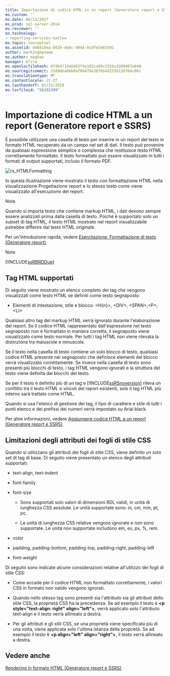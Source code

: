 ```yaml
---
title: Importazione di codice HTML in un report (Generatore report e SSRS) | Microsoft Docs
ms.custom: ''
ms.date: 06/13/2017
ms.prod: sql-server-2014
ms.reviewer: ''
ms.technology:
- reporting-services-native
ms.topic: conceptual
ms.assetid: dd0410ea-8839-4e8c-9944-8cdfe5465591
author: markingmyname
ms.author: maghan
manager: kfile
ms.openlocfilehash: 6f4b4714a6863f4a103ca00c151bc4209467e890
ms.sourcegitcommit: 31800ba0bb0af09476e38f6b4d155b136764c06c
ms.translationtype: MT
ms.contentlocale: it-IT
ms.lasthandoff: 02/15/2019
ms.locfileid: "56292399"
---
```

# <a name="importing-html-into-a-report-report-builder-and-ssrs"></a>Importazione di codice HTML a un report (Generatore report e SSRS)
  È possibile utilizzare una casella di testo per inserire in un report del testo in formato HTML recuperato da un campo nel set di dati. Il testo può provenire da qualsiasi espressione semplice o complessa che restituisce testo HTML correttamente formattato. Il testo formattato può essere visualizzato in tutti i formati di output supportati, incluso il formato PDF.  
  
 ![rs_HTMLFormatting](../media/rs-htmlformatting.gif "rs_HTMLFormatting")  
  
 In questa illustrazione viene mostrato il testo con formattazione HTML nella visualizzazione Progettazione report e lo stesso testo come viene visualizzato all'esecuzione del report.  
  
> [!NOTE]  
>  Quando si importa testo che contiene markup HTML, i dati devono sempre essere analizzati prima dalla casella di testo. Poiché è supportato solo un subset di tag HTML, il testo HTML mostrato nel report visualizzabile potrebbe differire dal testo HTML originale.  
  
 Per un'introduzione rapida, vedere [Esercitazione: Formattazione di testo &#40;Generatore report&#41;](../tutorial-format-text-report-builder.md).  
  
> [!NOTE]  
>  [!INCLUDE[ssRBRDDup](../../includes/ssrbrddup-md.md)]  
  
## <a name="supported-html-tags"></a>Tag HTML supportati  
 Di seguito viene mostrato un elenco completo dei tag che vengono visualizzati come testo HTML se definiti come testo segnaposto:  
  
-   Elementi di intestazione, stile e blocco: \<H{n}>, \<DIV>, \<SPAN>,\<P>, \<LI>  
  
 Qualsiasi altro tag del markup HTML verrà ignorato durante l'elaborazione del report. Se il codice HTML rappresentato dall'espressione nel testo segnaposto non è formattato in maniera corretta, il segnaposto viene visualizzato come testo normale. Per tutti i tag HTML non viene rilevata la distinzione tra maiuscole e minuscole.  
  
 Se il testo nella casella di testo contiene un solo blocco di testo, qualsiasi codice HTML presente nel segnaposto che definisce elementi del blocco verrà visualizzato correttamente. Se invece nella casella di testo sono presenti più blocchi di testo, i tag HTML vengono ignorati e la struttura del testo viene definita dai blocchi del testo.  
  
 Se per il testo è definito più di un tag e [!INCLUDE[ssRSnoversion](../../includes/ssrsnoversion-md.md)] rileva un conflitto tra il testo HTML e vincoli del report esistenti, solo il tag HTML più interno sarà trattato come HTML.  
  
 Quando si usa l'elenco di gestione dei tag, il tipo di carattere e stile di tutti i punti elenco e dei prefissi dei numeri verrà impostato su Arial black.  
  
 Per altre informazioni, vedere [Aggiungere codice HTML a un report &#40;Generatore report e SSRS&#41;](add-html-into-a-report-report-builder-and-ssrs.md).  
  
## <a name="limitations-of-cascading-style-sheet-attributes"></a>Limitazioni degli attributi dei fogli di stile CSS  
 Quando si utilizzano gli attributi dei fogli di stile CSS, viene definito un solo set di tag di base. Di seguito viene presentato un elenco degli attributi supportati:  
  
-   text-align, text-indent  
  
-   font-family  
  
-   font-size  
  
    -   Sono supportati solo valori di dimensioni RDL validi, in unità di lunghezza CSS assolute. Le unità supportate sono: in, cm, mm, pt, pc.  
  
    -   Le unità di lunghezza CSS relative vengono ignorate e non sono supportate. Le unità non supportate includono em, ex, px, %, rem.  
  
-   color  
  
-   padding, padding-bottom, padding-top, padding-right, padding-left  
  
-   font-weight  
  
 Di seguito sono indicate alcune considerazioni relative all'utilizzo dei fogli di stile CSS:  
  
-   Come accade per il codice HTML non formattato correttamente, i valori CSS in formato non valido vengono ignorati.  
  
-   Quando nello stesso tag sono presenti sia l'attributo sia gli attributi dello stile CSS, la proprietà CSS ha la precedenza. Se ad esempio il testo è **\<p style="text-align: right" align="left">**, verrà applicato solo l'attributo text-align e il testo verrà allineato a destra.  
  
-   Per gli attributi e gli stili CSS, se una proprietà viene specificata più di una volta, viene applicata solo l'ultima istanza della proprietà. Se ad esempio il testo è **\<p align="left" align="right">**, il testo verrà allineato a destra.  
  
## <a name="see-also"></a>Vedere anche  
 [Rendering in formato HTML &#40;Generatore report e SSRS&#41;](../report-builder/rendering-to-html-report-builder-and-ssrs.md)  
  
  

